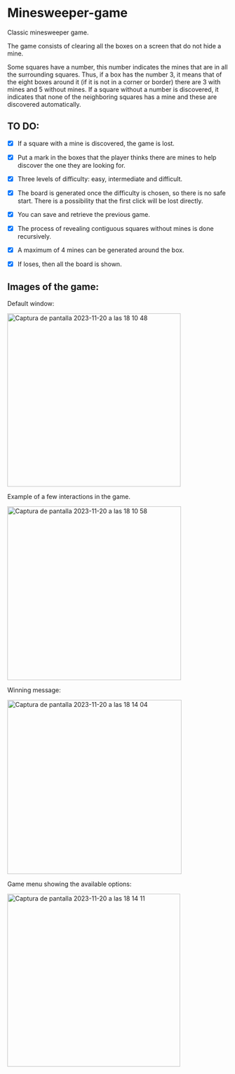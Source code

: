 # Minesweeper-game
Classic minesweeper game.

The game consists of clearing all the boxes on a screen that do not hide a mine.

Some squares have a number, this number indicates the mines that are in all the surrounding squares. Thus, if a box has the number 3, it means that of the eight boxes around it (if it is not in a corner or border) there are 3 with mines and 5 without mines. If a square without a number is discovered, it indicates that none of the neighboring squares has a mine and these are discovered automatically.


## TO DO:

- [X] If a square with a mine is discovered, the game is lost.
- [X] Put a mark in the boxes that the player thinks there are mines to help discover the one they are looking for.
- [X] Three levels of difficulty: easy, intermediate and difficult.
- [X] The board is generated once the difficulty is chosen, so there is no safe start. There is a possibility that the first click will be lost directly.
- [X] You can save and retrieve the previous game.
- [X] The process of revealing contiguous squares without mines is done recursively.
- [X] A maximum of 4 mines can be generated around the box.
- [X] If loses, then all the board is shown.


## Images of the game:

Default window:


<img width="395" alt="Captura de pantalla 2023-11-20 a las 18 10 48" src="https://github.com/maribel95/Minesweeper-game/assets/61268027/2153be50-e467-4fe5-ab69-da03c242449d">


Example of a few interactions in the game.


<img width="396" alt="Captura de pantalla 2023-11-20 a las 18 10 58" src="https://github.com/maribel95/Minesweeper-game/assets/61268027/eaf7af3e-c398-4918-ab71-f9923e5c3156">

Winning message:


<img width="397" alt="Captura de pantalla 2023-11-20 a las 18 14 04" src="https://github.com/maribel95/Minesweeper-game/assets/61268027/12153026-200f-4439-a186-10f005e1d50b">


Game menu showing the available options:


<img width="394" alt="Captura de pantalla 2023-11-20 a las 18 14 11" src="https://github.com/maribel95/Minesweeper-game/assets/61268027/d91796d0-1c03-4337-9ca0-c0eb2d1aa35d">






